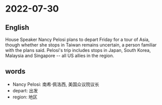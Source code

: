 # 2022-07-30


## English
House Speaker Nancy Pelosi plans to 
depart Friday for a tour of Asia, though
whether she stops in Taiwan remains
uncertain, a person familiar with the plans
said. Pelosi's trip includes stops in Japan,
South Korea, Malaysia and Singapore -- all 
US allies in the region.


## words
* Nancy Pelosi: 南希·佩洛西, 美国众议院议长
* depart: 出发
* region: 地区
